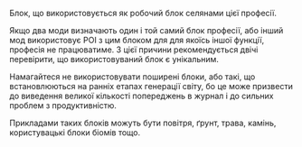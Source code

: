 Блок, що використовується як робочий блок селянами цієї професії.

Якщо два моди визначають один і той самий блок професії, або інший мод використовує POI з цим блоком для для якоїсь іншої функції, професія не працюватиме. З цієї причини рекомендується двічі перевірити, що використовуваний блок є унікальним.

Намагайтеся не використовувати поширені блоки, або такі, що встановлюються на ранніх етапах генерації світу, бо це може призвести до виведення великої кількості попереджень в журнал і до сильних проблем з продуктивністю.

Прикладами таких блоків можуть бути повітря, ґрунт, трава, камінь, користувацькі блоки біомів тощо.